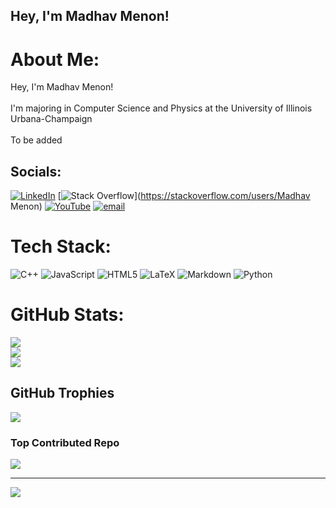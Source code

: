 ## Hey, I'm Madhav Menon!

#  About Me:
Hey, I'm Madhav Menon!<br><br>I'm majoring in Computer Science and Physics at the University of Illinois Urbana-Champaign<br><br>To be added


##  Socials:
[![LinkedIn](https://img.shields.io/badge/LinkedIn-%230077B5.svg?logo=linkedin&logoColor=white)](https://linkedin.com/in/https://www.linkedin.com/in/madhav-menon-867009217/) [![Stack Overflow](https://img.shields.io/badge/-Stackoverflow-FE7A16?logo=stack-overflow&logoColor=white)](https://stackoverflow.com/users/Madhav Menon) [![YouTube](https://img.shields.io/badge/YouTube-%23FF0000.svg?logo=YouTube&logoColor=white)](https://youtube.com/@https://www.youtube.com/@madhavmenon10) [![email](https://img.shields.io/badge/Email-D14836?logo=gmail&logoColor=white)](mailto:madhav4@illinois.edu) 

#  Tech Stack:
![C++](https://img.shields.io/badge/c++-%2300599C.svg?style=for-the-badge&logo=c%2B%2B&logoColor=white) ![JavaScript](https://img.shields.io/badge/javascript-%23323330.svg?style=for-the-badge&logo=javascript&logoColor=%23F7DF1E) ![HTML5](https://img.shields.io/badge/html5-%23E34F26.svg?style=for-the-badge&logo=html5&logoColor=white) ![LaTeX](https://img.shields.io/badge/latex-%23008080.svg?style=for-the-badge&logo=latex&logoColor=white) ![Markdown](https://img.shields.io/badge/markdown-%23000000.svg?style=for-the-badge&logo=markdown&logoColor=white) ![Python](https://img.shields.io/badge/python-3670A0?style=for-the-badge&logo=python&logoColor=ffdd54)
#  GitHub Stats:
![](https://github-readme-stats.vercel.app/api?username=MadhavMenon10&theme=onedark&hide_border=false&include_all_commits=true&count_private=true)<br/>
![](https://nirzak-streak-stats.vercel.app/?user=MadhavMenon10&theme=onedark&hide_border=false)<br/>
![](https://github-readme-stats.vercel.app/api/top-langs/?username=MadhavMenon10&theme=onedark&hide_border=false&include_all_commits=true&count_private=true&layout=compact)

##  GitHub Trophies
![](https://github-profile-trophy.vercel.app/?username=MadhavMenon10&theme=radical&no-frame=false&no-bg=true&margin-w=4)

###  Top Contributed Repo
![](https://github-contributor-stats.vercel.app/api?username=MadhavMenon10&limit=5&theme=dark&combine_all_yearly_contributions=true)

---
[![](https://visitcount.itsvg.in/api?id=MadhavMenon10&icon=0&color=0)](https://visitcount.itsvg.in)

<!-- Proudly created with GPRM ( https://gprm.itsvg.in ) -->
